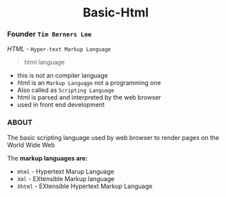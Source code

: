 <div align="center">
 <h1>Basic-Html</h1>
</div>  

### Founder `Tim Berners Lee`
 *HTML* - `Hyper-text Markup Language`
>  html language
   - this  is not an  compiler language
   - html is an `Markup Languqge` not a programming one
   - Also called as `Scripting Language`
   - html is parsed and interpreted by the web browser
   - used in front end development
### ABOUT
The basic scripting language used by web browser to render pages on the World Wide Web

The **markup languages are:**
   * `Html` - Hypertext Marup Language
   * `Xml` - EXtensible Markup language
   * `Xhtml` - EXtensible Hypertext Markup Language 

